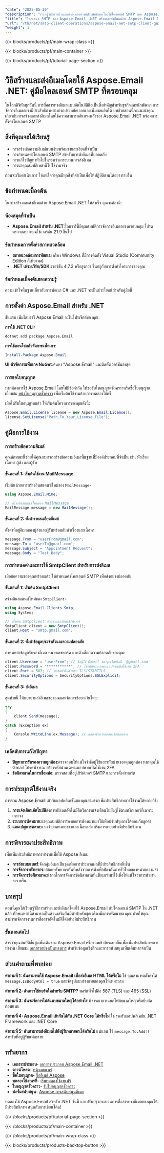 ```yaml
---
"date": "2025-05-30"
"description": "เรียนรู้วิธีการสร้างและส่งอีเมลอย่างมีประสิทธิภาพโดยใช้ไคลเอนต์ SMTP ของ Aspose.Email .NET คู่มือนี้ครอบคลุมถึงการสร้าง การกำหนดค่า และการแก้ไขปัญหาอีเมลเพื่อเพิ่มประสิทธิภาพการทำงาน"
"title": "ไคลเอนต์ SMTP ของ Aspose.Email .NET สร้างและส่งอีเมลด้วย Aspose.Email ใน C#"
"url": "/th/net/smtp-client-operations/aspose-email-net-smtp-client-guide/"
"weight": 1
---
```


{{< blocks/products/pf/main-wrap-class >}}

{{< blocks/products/pf/main-container >}}

{{< blocks/products/pf/tutorial-page-section >}}
# วิธีสร้างและส่งอีเมลโดยใช้ Aspose.Email .NET: คู่มือไคลเอนต์ SMTP ที่ครอบคลุม

ในโลกดิจิทัลทุกวันนี้ การสื่อสารทางอีเมลแบบอัตโนมัติถือเป็นสิ่งสำคัญสำหรับธุรกิจและนักพัฒนา การจัดการอีเมลอย่างมีประสิทธิภาพสามารถประหยัดเวลาและเพิ่มผลผลิตได้ บทช่วยสอนนี้จะแนะนำคุณเกี่ยวกับการสร้างและส่งอีเมลโดยใช้ความสามารถอันทรงพลังของ Aspose.Email .NET พร้อมการตั้งค่าไคลเอนต์ SMTP

## สิ่งที่คุณจะได้เรียนรู้
- การสร้างข้อความอีเมล์แบบง่ายพร้อมรายละเอียดที่จำเป็น
- การกำหนดค่าไคลเอนต์ SMTP สำหรับการส่งอีเมลที่ปลอดภัย
- การแก้ไขปัญหาทั่วไปในระหว่างกระบวนการส่งอีเมล
- การนำคุณสมบัติเหล่านี้ไปใช้งานจริง

ก่อนจะเริ่มดำเนินการ ให้แน่ใจว่าคุณมีทุกสิ่งที่จำเป็นเพื่อให้ปฏิบัติตามได้อย่างราบรื่น

## ข้อกำหนดเบื้องต้น
ในการสร้างและส่งอีเมลด้วย Aspose.Email .NET ให้สำเร็จ คุณจะต้องมี:

### ห้องสมุดที่จำเป็น
- **Aspose.Email สำหรับ .NET**:ไลบรารีนี้มีคุณสมบัติการจัดการอีเมลอย่างครอบคลุม โปรดตรวจสอบว่าคุณใช้เวอร์ชัน 21.9 ขึ้นไป

### ข้อกำหนดการตั้งค่าสภาพแวดล้อม
- **สภาพแวดล้อมการพัฒนา**:เครื่อง Windows ที่มีการติดตั้ง Visual Studio (Community Edition ก็เพียงพอ)
- **.NET เฟรมเวิร์ก/SDK**:เวอร์ชัน 4.7.2 หรือสูงกว่า ขึ้นอยู่กับการตั้งค่าโครงการของคุณ

### ข้อกำหนดเบื้องต้นของความรู้
ความเข้าใจพื้นฐานเกี่ยวกับการพัฒนา C# และ .NET จะเป็นประโยชน์สำหรับคู่มือนี้

## การตั้งค่า Aspose.Email สำหรับ .NET

ขั้นแรก เพิ่มไลบรารี Aspose.Email ลงในโปรเจ็กต์ของคุณ:

**การใช้ .NET CLI:**
```bash
dotnet add package Aspose.Email
```

**การใช้คอนโซลตัวจัดการแพ็คเกจ:**
```powershell
Install-Package Aspose.Email
```

**UI ตัวจัดการแพ็กเกจ NuGet**:ค้นหา "Aspose.Email" และติดตั้งเวอร์ชันล่าสุด

### การขอใบอนุญาต

หากต้องการใช้ Aspose.Email โดยไม่มีข้อจำกัด ให้ขอรับใบอนุญาตชั่วคราวหรือซื้อใบอนุญาต เยี่ยมชม [หน้าใบอนุญาตชั่วคราว](https://purchase.aspose.com/temporary-license/) เพื่อเริ่มต้นใช้งานด้วยการทดลองใช้ฟรี

เมื่อได้รับใบอนุญาตแล้ว ให้เริ่มต้นโครงการของคุณดังนี้:
```csharp
Aspose.Email.License license = new Aspose.Email.License();
license.SetLicense("Path_To_Your_License_File");
```

## คู่มือการใช้งาน

### การสร้างข้อความอีเมล์
คุณลักษณะนี้ช่วยให้คุณสามารถสร้างข้อความอีเมลพื้นฐานที่มีองค์ประกอบที่จำเป็น เช่น หัวเรื่อง เนื้อหา ผู้ส่ง และผู้รับ

#### ขั้นตอนที่ 1: เริ่มต้นใช้งาน MailMessage
เริ่มต้นด้วยการสร้างอินสแตนซ์ใหม่ของ `MailMessage`-
```csharp
using Aspose.Email.Mime;

// สร้างอินสแตนซ์ใหม่ของ MailMessage
MailMessage message = new MailMessage();
```

#### ขั้นตอนที่ 2: ตั้งค่ารายละเอียดอีเมล์
ตั้งค่าที่อยู่อีเมลของผู้ส่งและผู้รับพร้อมกับหัวเรื่องและเนื้อหา:
```csharp
message.From = "userFrom@gmail.com";
message.To = "userTo@gmail.com";
message.Subject = "Appointment Request";
message.Body = "Test Body";
```
### การกำหนดค่าและการใช้ SmtpClient สำหรับการส่งอีเมล
เมื่อข้อความของคุณพร้อมแล้ว ให้กำหนดค่าไคลเอนต์ SMTP เพื่อส่งอย่างปลอดภัย

#### ขั้นตอนที่ 1: เริ่มต้น SmtpClient
สร้างอินสแตนซ์ใหม่ของ `SmtpClient`-
```csharp
using Aspose.Email.Clients.Smtp;
using System;

// เริ่มต้น SmtpClient ด้วยรายละเอียดเซิร์ฟเวอร์
SmtpClient client = new SmtpClient();
client.Host = "smtp.gmail.com";
```

#### ขั้นตอนที่ 2: ตั้งค่าข้อมูลประจำตัวและความปลอดภัย
กำหนดค่าข้อมูลรับรองอีเมล หมายเลขพอร์ต และตัวเลือกความปลอดภัยของคุณ:
```csharp
client.Username = "userFrom"; // ชื่อผู้ใช้ Gmail ของคุณโดยไม่มี '@gmail.com'
client.Password = "***********"; // ใช้รหัสผ่านเฉพาะแอปหากเปิดใช้งาน 2FA
client.Port = 587; // พอร์ตทั่วไปสำหรับ TLS/STARTTLS
client.SecurityOptions = SecurityOptions.SSLExplicit;
```
#### ขั้นตอนที่ 3: ส่งอีเมล
สุดท้ายนี้ ให้พยายามส่งอีเมลของคุณและจัดการข้อยกเว้นใดๆ:
```csharp
try
{
    client.Send(message);
}
catch (Exception ex)
{
    Console.WriteLine(ex.Message); // แสดงข้อความแสดงข้อผิดพลาด
}
```
### เคล็ดลับการแก้ไขปัญหา
- **ปัญหาการรับรองความถูกต้อง**:ตรวจสอบให้แน่ใจว่าชื่อผู้ใช้และรหัสผ่านของคุณถูกต้อง หากคุณใช้ Gmail โปรดพิจารณาสร้างรหัสผ่านเฉพาะแอปหากเปิดใช้งาน 2FA
- **ข้อผิดพลาดในการเชื่อมต่อ**: ตรวจสอบที่อยู่เซิร์ฟเวอร์ SMTP และการตั้งค่าพอร์ต

## การประยุกต์ใช้งานจริง
การรวม Aspose.Email เข้ากับแอปพลิเคชันของคุณสามารถเพิ่มประสิทธิภาพการใช้งานได้หลายวิธี:
1. **การแจ้งเตือนอัตโนมัติ**ส่งการอัปเดตอัตโนมัติหรือการแจ้งเตือนไปยังผู้ใช้ตามทริกเกอร์ที่เฉพาะเจาะจง
2. **ระบบการนัดหมาย**:นำคุณสมบัติการร้องขอการนัดหมายมาใช้เพื่อปรับปรุงการโต้ตอบกับลูกค้า
3. **แคมเปญการตลาด**:แจกจ่ายจดหมายข่าวและเนื้อหาส่งเสริมการขายอย่างมีประสิทธิภาพ

## การพิจารณาประสิทธิภาพ
เพื่อเพิ่มประสิทธิภาพการทำงานเมื่อใช้ Aspose อีเมล:
- **การส่งแบบแบตช์**:จัดกลุ่มอีเมลเป็นชุดเพื่อการประมวลผลที่มีประสิทธิภาพยิ่งขึ้น
- **การจัดการทรัพยากร**:ปล่อยทรัพยากรทันทีหลังจากการส่งเพื่อป้องกันการรั่วไหลของหน่วยความจำ
- **การจัดการข้อผิดพลาด**:นำกลไกการจัดการข้อผิดพลาดที่แข็งแกร่งมาใช้เพื่อให้แน่ใจว่าการทำงานจะราบรื่น

## บทสรุป
ตอนนี้คุณได้เรียนรู้วิธีการสร้างและส่งอีเมลโดยใช้ Aspose.Email กับไคลเอนต์ SMTP ใน .NET แล้ว ทักษะเหล่านี้สามารถเป็นส่วนเสริมอันมีค่าสำหรับชุดเครื่องมือการพัฒนาของคุณ ช่วยให้คุณสามารถจัดการงานการสื่อสารอัตโนมัติได้อย่างมีประสิทธิภาพ

### ขั้นตอนต่อไป
สำรวจคุณสมบัติขั้นสูงเพิ่มเติมของ Aspose.Email หรือรวมเข้ากับระบบอื่นเพื่อเพิ่มประสิทธิภาพการทำงาน เยี่ยมชม [เอกสารอย่างเป็นทางการ](https://reference.aspose.com/email/net/) สำหรับข้อมูลเชิงลึกและการสนับสนุนเพิ่มเติมหากจำเป็น

## ส่วนคำถามที่พบบ่อย
**คำถามที่ 1: ฉันสามารถใช้ Aspose.Email เพื่อส่งอีเมล HTML ได้หรือไม่**
ใช่ คุณสามารถตั้งค่าได้ `message.IsBodyHtml = true` และจัดรูปแบบร่างกายของคุณให้เหมาะสม

**คำถามที่ 2: ฉันควรใช้พอร์ตใดสำหรับ SMTP?**
พอร์ตทั่วไปคือ 587 (TLS) และ 465 (SSL)

**คำถามที่ 3: ฉันจะจัดการไฟล์แนบขนาดใหญ่ได้อย่างไร**
พิจารณาการแยกไฟล์ขนาดใหญ่หรือบีบอัดก่อนแนบ

**คำถามที่ 4: Aspose.Email เข้ากันได้กับ .NET Core ได้หรือไม่**
ใช่ รองรับแอปพลิเคชัน .NET Framework และ .NET Core

**คำถามที่ 5: ฉันสามารถส่งอีเมลไปยังผู้รับหลายคนได้หรือไม่**
แน่นอน ใช้ `message.To.Add()` สำหรับที่อยู่ผู้รับแต่ละราย

## ทรัพยากร
- **เอกสารประกอบ**- [เอกสารประกอบ Aspose.Email .NET](https://reference.aspose.com/email/net/)
- **ดาวน์โหลด**- [หน้าเผยแพร่](https://releases.aspose.com/email/net/)
- **ซื้อใบอนุญาต**- [ซื้ออีเมล์ Aspose](https://purchase.aspose.com/buy)
- **ทดลองใช้งานฟรี**- [เริ่มทดลองใช้งานฟรี](https://releases.aspose.com/email/net/)
- **ใบอนุญาตชั่วคราว**- [รับใบอนุญาตชั่วคราว](https://purchase.aspose.com/temporary-license/)
- **ฟอรั่มสนับสนุน**- [Aspose.การสนับสนุนอีเมล](https://forum.aspose.com/c/email/10)

ทดลองใช้ Aspose.Email สำหรับ .NET วันนี้ และปรับปรุงกระบวนการสื่อสารทางอีเมลของคุณให้มีประสิทธิภาพ สนุกกับการเขียนโค้ด!

{{< /blocks/products/pf/tutorial-page-section >}}

{{< /blocks/products/pf/main-container >}}

{{< /blocks/products/pf/main-wrap-class >}}

{{< blocks/products/products-backtop-button >}}